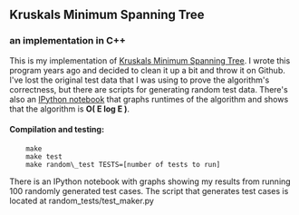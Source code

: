 ## Kruskals Minimum Spanning Tree
### an implementation in C++

This is my implementation of [Kruskals Minimum Spanning Tree](https://en.wikipedia.org/wiki/Kruskal%27s_algorithm). I wrote this program years ago and decided to clean it up a bit and throw it on Github. I've lost the original test data that I was using to prove the algorithm's correctness, but there are scripts for generating random test data. There's also an [IPython notebook](https://github.com/rynsy/kruskals/blob/master/analysis/Algorithm%20dataplot.ipynb) that graphs runtimes of the algorithm and shows that the algorithm is **O( E log E )**.

#### Compilation and testing:
```
    make
    make test
    make random\_test TESTS=[number of tests to run]
```
There is an IPython notebook with graphs showing my results from running
100 randomly generated test cases. The script that generates test cases
is located at random\_tests/test\_maker.py
